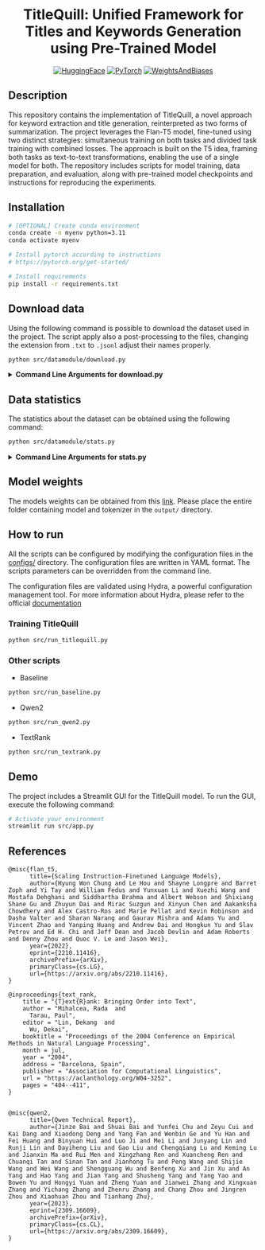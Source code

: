 <div align="center">

# TitleQuill: Unified Framework for Titles and Keywords Generation using Pre-Trained Model

<a href="https://huggingface.co/"><img alt="HuggingFace" src="https://img.shields.io/badge/-HuggingFace-FDEE21?style=for-the-badge&logo=HuggingFace&logoColor=black"></a>
<a href="https://pytorch.org/"><img alt="PyTorch" src="https://img.shields.io/badge/PyTorch-EE4C2C?style=for-the-badge&logo=pytorch&logoColor=white"></a>
<a href="https://wandb.ai/"><img alt="WeightsAndBiases" src="https://img.shields.io/badge/Weights_&_Biases-FFBE00?style=for-the-badge&logo=WeightsAndBiases&logoColor=white"></a>

</div>

## Description
This repository contains the implementation of TitleQuill, a novel approach for keyword extraction and title generation, reinterpreted as two forms of summarization. The project leverages the Flan-T5 model, fine-tuned using two distinct strategies: simultaneous training on both tasks and divided task training with combined losses. The approach is built on the T5 idea, framing both tasks as text-to-text transformations, enabling the use of a single model for both. The repository includes scripts for model training, data preparation, and evaluation, along with pre-trained model checkpoints and instructions for reproducing the experiments.

## Installation
```bash
# [OPTIONAL] Create conda environment
conda create -n myenv python=3.11
conda activate myenv

# Install pytorch according to instructions
# https://pytorch.org/get-started/

# Install requirements
pip install -r requirements.txt
```

## Download data

Using the following command is possible to download the dataset used in the project. The script apply also a post-processing to the files, changing the extension from `.txt` to `.jsonl` adjust their names properly.

```bash
python src/datamodule/download.py
```

<details>
<summary><span style="font-weight: bold;">Command Line Arguments for download.py</span></summary>

  #### --data_dir
  Directory to save the dataset
  #### --url
  URL to download the dataset
  #### --old_ext_postproc
  Old extension of the files to postprocess
  #### --new_ext_postproc
  New extension of the files to postprocess
</details>


## Data statistics

The statistics about the dataset can be obtained using the following command:
```bash
python src/datamodule/stats.py
```

<details>
<summary><span style="font-weight: bold;">Command Line Arguments for stats.py</span></summary>

  #### --data_dir
    Directory to save the dataset
  #### --out_dir
    Directory to save the plots
</details>



## Model weights

The models weights can be obtained from this [link](https://drive.google.com/drive/folders/1yVKkDVj1UrwRl_EAPzG9yUr4zOoRRdjO?usp=drive_link). Please place the entire folder containing model and tokenizer in the `output/` directory.


## How to run

All the scripts can be configured by modifying the configuration files in the [configs/](configs/) directory. The configuration files are written in YAML format. The scripts parameters can be overridden from the command line.

The configuration files are validated using Hydra, a powerful configuration management tool. For more information about Hydra, please refer to the official [documentation](https://hydra.cc/docs/intro/)

### Training TitleQuill
```bash
python src/run_titlequill.py
```

### Other scripts

- Baseline
```bash
python src/run_baseline.py
```
- Qwen2
```bash
python src/run_qwen2.py
```
- TextRank
```bash
python src/run_textrank.py
```


## Demo

The project includes a Streamlit GUI for the TitleQuill model. To run the GUI, execute the following command:
```bash
# Activate your environment
streamlit run src/app.py
```

## References

```
@misc{flan_t5,
      title={Scaling Instruction-Finetuned Language Models}, 
      author={Hyung Won Chung and Le Hou and Shayne Longpre and Barret Zoph and Yi Tay and William Fedus and Yunxuan Li and Xuezhi Wang and Mostafa Dehghani and Siddhartha Brahma and Albert Webson and Shixiang Shane Gu and Zhuyun Dai and Mirac Suzgun and Xinyun Chen and Aakanksha Chowdhery and Alex Castro-Ros and Marie Pellat and Kevin Robinson and Dasha Valter and Sharan Narang and Gaurav Mishra and Adams Yu and Vincent Zhao and Yanping Huang and Andrew Dai and Hongkun Yu and Slav Petrov and Ed H. Chi and Jeff Dean and Jacob Devlin and Adam Roberts and Denny Zhou and Quoc V. Le and Jason Wei},
      year={2022},
      eprint={2210.11416},
      archivePrefix={arXiv},
      primaryClass={cs.LG},
      url={https://arxiv.org/abs/2210.11416}, 
}

@inproceedings{text_rank,
    title = "{T}ext{R}ank: Bringing Order into Text",
    author = "Mihalcea, Rada  and
      Tarau, Paul",
    editor = "Lin, Dekang  and
      Wu, Dekai",
    booktitle = "Proceedings of the 2004 Conference on Empirical Methods in Natural Language Processing",
    month = jul,
    year = "2004",
    address = "Barcelona, Spain",
    publisher = "Association for Computational Linguistics",
    url = "https://aclanthology.org/W04-3252",
    pages = "404--411",
}


@misc{qwen2,
      title={Qwen Technical Report}, 
      author={Jinze Bai and Shuai Bai and Yunfei Chu and Zeyu Cui and Kai Dang and Xiaodong Deng and Yang Fan and Wenbin Ge and Yu Han and Fei Huang and Binyuan Hui and Luo Ji and Mei Li and Junyang Lin and Runji Lin and Dayiheng Liu and Gao Liu and Chengqiang Lu and Keming Lu and Jianxin Ma and Rui Men and Xingzhang Ren and Xuancheng Ren and Chuanqi Tan and Sinan Tan and Jianhong Tu and Peng Wang and Shijie Wang and Wei Wang and Shengguang Wu and Benfeng Xu and Jin Xu and An Yang and Hao Yang and Jian Yang and Shusheng Yang and Yang Yao and Bowen Yu and Hongyi Yuan and Zheng Yuan and Jianwei Zhang and Xingxuan Zhang and Yichang Zhang and Zhenru Zhang and Chang Zhou and Jingren Zhou and Xiaohuan Zhou and Tianhang Zhu},
      year={2023},
      eprint={2309.16609},
      archivePrefix={arXiv},
      primaryClass={cs.CL},
      url={https://arxiv.org/abs/2309.16609}, 
}